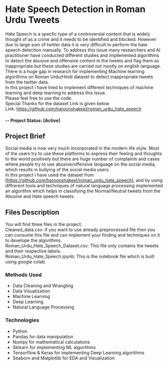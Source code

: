 # Hate Speech Detection in Roman Urdu Tweets
Hate Speech is a specfic type of a controversial content that is widely thought of as a crime and it needs to be identified and blocked. However due to large sum of twitter data it is very difficult to perform the hate speech detection manually. To address this issue many researchers and AI practitioner have conducted different studies and implemented algorithms to detect the abusive and offensive content in the tweets and flag them as inappropriate but these studies are carried out mostly on english language. There is a huge gap in research for implementing Machine learning algorithms on Roman Urdu/Hindi dataset to detect inappropriate tweets from the twitter data.<br />
In this project i have tried to implement different techniques of machine learning and deep learning to address this issue.<br />
Please feel free to use the code.<br />
Special Thanks for the dataset Link is given below <br />
Link: https://github.com/haroonshakeel/roman_urdu_hate_speech

#### -- Project Status: [Active]

## Project Brief
Social media is now very much incorporated in the modern life style. Most of the users try to use these platforms to express their feeling and thoughts to the world positively but there are huge number of complaints and cases where people try to use abusive/offensive language on the social media, which results in bullying of the social media users.<br />
In this project i have used the dataset from [https://github.com/haroonshakeel/roman_urdu_hate_speech], and by using diffrerent tools and techniques of natural language processing implemented an algorithm which helps in classifying the Normal/Neutral tweets from the Abusive and Hate speech tweets.

## Files Description
You will find three files in the project.<br />
Cleaned_data.csv: if you want to use already preprocessed file then you can consume this file and can implement your finding and techniques on it to develope the algorithms.<br />
Roman_Urdu_Hate_Speech_Dataset.csv: This file only contains the tweets and their respective labels.<br />
Roman_Urdu_Hate_Speech.ipynb: This is the notebook file which is built using google colab.

### Methods Used
* Data Cleaning and Wrangling
* Data Visualization
* Machine Learning
* Deep Learning
* Natural Language Processing

### Technologies
* Python
* Pandas for data manipulation
* Numpy for mathematical calculations
* Sklearn for implementing ML algorithms
* Tensorflow & Keras for implementing Deep Learning algorithms
* Seaborn and Matplotlib for EDA and Visualization
